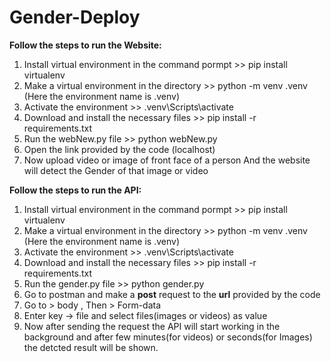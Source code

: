 # Gender-Deploy

**Follow the steps to run the Website:**
1. Install virtual environment in the command pormpt >> pip install virtualenv
2. Make a virtual environment in the directory       >> python -m venv .venv      (Here the environment name is .venv)
3. Activate the environment                          >> .venv\Scripts\activate
4. Download and install the necessary files          >> pip install -r requirements.txt
5. Run the webNew.py file                            >> python webNew.py
6. Open the link provided by the code (localhost)
7. Now upload video or image of front face of a person And the website will detect the Gender of that image or video

**Follow the steps to run the API:** 
1. Install virtual environment in the command pormpt >> pip install virtualenv
2. Make a virtual environment in the directory       >> python -m venv .venv      (Here the environment name is .venv)
3. Activate the environment                          >> .venv\Scripts\activate
4. Download and install the necessary files          >> pip install -r requirements.txt
5. Run the gender.py file                            >> python gender.py
6. Go to postman and make a **post** request to the **url** provided by the code
7. Go to > body , Then > Form-data
8. Enter key -> file and select files(images or videos) as value
9. Now after sending the request the API will start working in the background and after few minutes(for videos) or seconds(for Images) the detcted result will be shown.

